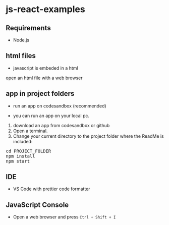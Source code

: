 # js-react-examples

## Requirements

- Node.js

## html files

- javascript is embeded in a html

open an html file with a web browser

## app in project folders

- run an app on codesandbox (recommended)

- you can run an app on your local pc.

1. download an app from codesandbox or github
2. Open a terminal.
3. Change your current directory to the project folder where the ReadMe is included:

<pre>cd PROJECT_FOLDER
npm install
npm start</pre>

## IDE

- VS Code with prettier code formatter

## JavaScript Console

- Open a web browser and press `Ctrl + Shift + I`

